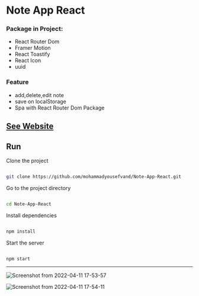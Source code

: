 # Note App React

### Package in Project:
- React Router Dom
- Framer Motion
- React Toastify
- React Icon
- uuid

### Feature 
- add,delete,edit note
- save on localStorage
- Spa with React Router Dom Package

## [See Website](https://noteapp-reactjs.netlify.app/)

##  Run 

Clone the project

```bash

git clone https://github.com/mohammadyousefvand/Note-App-React.git

```

Go to the project directory

```bash

cd Note-App-React

```

Install dependencies

```bash

npm install

```

Start the server

```bash

npm start

```
------
![Screenshot from 2022-04-11 17-53-57](https://user-images.githubusercontent.com/91375726/162749044-dede3aef-7d05-454c-b121-ddbaba67eaa4.png)

![Screenshot from 2022-04-11 17-54-11](https://user-images.githubusercontent.com/91375726/162749069-cf62560c-0ea9-4a05-ad21-257105e61726.png)

